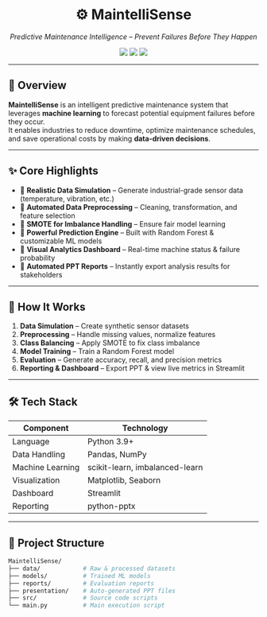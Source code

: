 <h1 align="center">⚙️ MaintelliSense</h1>
<p align="center">
  <i>Predictive Maintenance Intelligence – Prevent Failures Before They Happen</i>
</p>

<p align="center">
  <img src="https://img.shields.io/badge/Machine%20Learning-Enabled-blue?style=for-the-badge">
  <img src="https://img.shields.io/badge/Python-3.9%2B-yellow?style=for-the-badge">
  <img src="https://img.shields.io/badge/Status-Active-success?style=for-the-badge">
</p>

---

## 📖 Overview  
**MaintelliSense** is an intelligent predictive maintenance system that leverages **machine learning** to forecast potential equipment failures before they occur.  
It enables industries to reduce downtime, optimize maintenance schedules, and save operational costs by making **data-driven decisions**.

---

## ✨ Core Highlights  
- 🔹 **Realistic Data Simulation** – Generate industrial-grade sensor data (temperature, vibration, etc.)  
- 🔹 **Automated Data Preprocessing** – Cleaning, transformation, and feature selection  
- 🔹 **SMOTE for Imbalance Handling** – Ensure fair model learning  
- 🔹 **Powerful Prediction Engine** – Built with Random Forest & customizable ML models  
- 🔹 **Visual Analytics Dashboard** – Real-time machine status & failure probability  
- 🔹 **Automated PPT Reports** – Instantly export analysis results for stakeholders  

---

## 🧠 How It Works  
1. **Data Simulation** – Create synthetic sensor datasets  
2. **Preprocessing** – Handle missing values, normalize features  
3. **Class Balancing** – Apply SMOTE to fix class imbalance  
4. **Model Training** – Train a Random Forest model  
5. **Evaluation** – Generate accuracy, recall, and precision metrics  
6. **Reporting & Dashboard** – Export PPT & view live metrics in Streamlit  

---

## 🛠 Tech Stack  
| Component | Technology |
|-----------|------------|
| Language  | Python 3.9+ |
| Data Handling | Pandas, NumPy |
| Machine Learning | scikit-learn, imbalanced-learn |
| Visualization | Matplotlib, Seaborn |
| Dashboard | Streamlit |
| Reporting | python-pptx |

---

## 📂 Project Structure  
```bash
MaintelliSense/
├── data/            # Raw & processed datasets
├── models/          # Trained ML models
├── reports/         # Evaluation reports
├── presentation/    # Auto-generated PPT files
├── src/             # Source code scripts
└── main.py          # Main execution script

